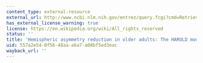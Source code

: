 ```yaml
---
content_type: external-resource
external_url: http://www.ncbi.nlm.nih.gov/entrez/query.fcgi?cmd=Retrieve&db=PubMed&dopt=Citation&list_uids=11931290
has_external_license_warning: true
license: https://en.wikipedia.org/wiki/All_rights_reserved
status: ''
title: 'Hemispheric asymmetry reduction in older adults: The HAROLD model'
uid: 557a2e54-0f56-48aa-a6a7-a08bf5ed3eac
wayback_url: ''
---
```


